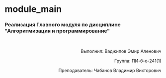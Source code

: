 # module_main

### Реализация  Главного модуля  по дисциплине "Алгоритмизация и программирование"
<br>
<p align="right">Выполнил: Ваджипов Эмир Аленович</p>
<p align="right">Группа: ПИ-б-о-241(1)</p>
<p align="right">Преподаватель: Чабанов Владимир Викторович</p>